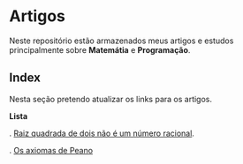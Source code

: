 # Artigos
Neste repositório estão armazenados meus artigos e estudos principalmente sobre **Matemátia** e **Programação**.

## Index
Nesta seção pretendo atualizar os links para os artigos.

**Lista**

. [Raiz quadrada de dois não é um número racional](https://github.com/rlaunemacedo/artigos/blob/main/raizq-dois-nao-eh-racional.md).

. [Os axiomas de Peano](https://github.com/rlaunemacedo/artigos/blob/main/axiomas-de-peano.md)
